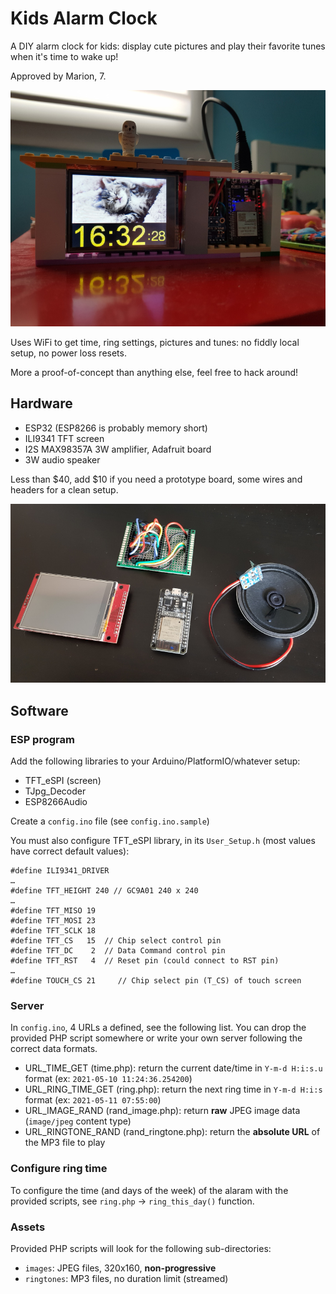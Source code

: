 # Kids Alarm Clock

A DIY alarm clock for kids: display cute pictures and play their favorite tunes when it's time to wake up!

Approved by Marion, 7.

![DIY alarm clock](https://github.com/Xfennec/kids-alarm-clock/raw/main/doc/images/cased.jpg)

Uses WiFi to get time, ring settings, pictures and tunes: no fiddly local setup, no power loss resets.

More a proof-of-concept than anything else, feel free to hack around!

## Hardware
 - ESP32 (ESP8266 is probably memory short)
 - ILI9341 TFT screen
 - I2S MAX98357A 3W amplifier, Adafruit board
 - 3W audio speaker

Less than $40, add $10 if you need a prototype board, some wires and headers for a clean setup.

![alarm clock components](https://github.com/Xfennec/kids-alarm-clock/raw/main/doc/images/components.jpg)

## Software

### ESP program
Add the following libraries to your Arduino/PlatformIO/whatever setup:
 - TFT_eSPI (screen)
 - TJpg_Decoder
 - ESP8266Audio

Create a `config.ino` file (see `config.ino.sample`)

You must also configure TFT_eSPI library, in its `User_Setup.h` (most values have correct default values):
```
#define ILI9341_DRIVER
…
#define TFT_HEIGHT 240 // GC9A01 240 x 240
…
#define TFT_MISO 19
#define TFT_MOSI 23
#define TFT_SCLK 18
#define TFT_CS   15  // Chip select control pin
#define TFT_DC    2  // Data Command control pin
#define TFT_RST   4  // Reset pin (could connect to RST pin)
…
#define TOUCH_CS 21     // Chip select pin (T_CS) of touch screen
```

### Server
In `config.ino`, 4 URLs a defined, see the following list.
You can drop the provided PHP script somewhere or write your own server following the correct data formats.

- URL_TIME_GET (time.php): return the current date/time in `Y-m-d H:i:s.u` format (ex: `2021-05-10 11:24:36.254200`)
- URL_RING_TIME_GET (ring.php): return the next ring time in `Y-m-d H:i:s` format (ex: `2021-05-11 07:55:00`)
- URL_IMAGE_RAND (rand_image.php): return **raw** JPEG image data (`image/jpeg` content type)
- URL_RINGTONE_RAND (rand_ringtone.php): return the **absolute URL** of the MP3 file to play

### Configure ring time

To configure the time (and days of the week) of the alaram with the provided scripts, see `ring.php` → `ring_this_day()` function.

### Assets
Provided PHP scripts will look for the following sub-directories:

 - `images`: JPEG files, 320x160, **non-progressive**
 - `ringtones`: MP3 files, no duration limit (streamed)
